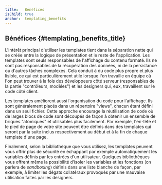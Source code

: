 ```yaml
---
title:   Bénéfices
isChild: true
anchor:  templating_benefits
---
```


## Bénéfices {#templating_benefits_title}

L'intérêt principal d'utiliser les templates tient dans la séparation nette qui se créée entre la logique de présentation
et le reste de l'application. Les templates sont seuls responsables de l'affichage du contenu formaté. Ils ne sont pas
responsables de la récupération des données, ni de la persistance ou d'autres tâches complexes. Cela conduit à du code
plus propre et plus lisible, ce qui est particulièrement utile lorsque l'on travaille en équipe où l'on peut trouver
à la fois des développeurs côté serveur (responsables de la partie "contrôleurs, modèles") et les designers qui, eux,
travaillent sur le code côté client.

Les templates améliorent aussi l'organisation du code pour l'affichage. Ils sont généralement placés dans un répertoire
"views", chacun étant défini dans un seul fichier. Cette approche encourage la réutilisation de code où de larges blocs
de code sont découpés de façon à obtenir un ensemble de briques "atomiques" et utilisables plus facilement. Par exemple,
l'en-tête et le pied de page de votre site peuvent être définis dans des templates qui seront par la suite inclus
respectivement au début et à la fin de chaque template d'une page.

Finalement, selon la bibliothèque que vous utilisez, les templates peuvent vous offrir plus de sécurité en échappant
par exemple automatiquement les variables définis par les entrées d'un utilisateur. Quelques bibliothèques vous offrent
même la possibilité d'isoler les variables et les fonctions (on parlera de _sandboxing_) définis dans une liste blanche
de façon, par exemple, à limiter les dégats collatéraux provoqués par une mauvaise utilisation faites par les designers.
